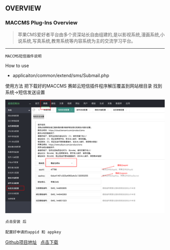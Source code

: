 ## OVERVIEW

### MACCMS Plug-Ins Overview

>苹果CMS爱好者平台由多个资深站长自由组建的,是以影视系统,漫画系统,小说系统,写真系统,教育系统等内容系统为主的交流学习平台。

------
	MACCMS短信插件说明

How to use

-	applicaiton/common/extend/sms/Submail.php

使用方法
    把下载好的MACCMS 赛邮云短信插件程序解压覆盖到网站根目录
    找到 系统->短信发送设置


![Submail](./markdown/1.png)

    点击安装 后

    配置好申请的appid 和 appkey
[Github项目地址](https://github.com/submail-developers/mac_sms)&nbsp;&nbsp;&nbsp;[点击下载](https://github.com/submail-developers/mac_sms/archive/master.zip)
